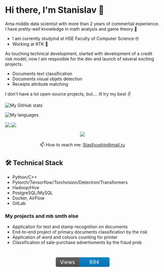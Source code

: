 # Hi there, I'm Stanislav 👋
Ama middle data scientist with more than 2 years of commertial experience. I have pretty-well knowledge in math analysis and game theory 🧐

* I am currently studyind at HSE Faculty of Computer Science 🤓
* Working at RTK 💼

As touching technical development, started with development of a credit risk model, now I am resposible for the dev and launch of several exciting projects.

* Documents text classification 
* Documents visual objets detection
* Receipts attribute matching

I don't have a lot open-source projects, but.... Ill try my best ✌️

![My GitHub stats](https://github-readme-stats.vercel.app/api?username=StanislavII&show_icons=true&theme=synthwave&locale=ru)


![My languages](https://github-readme-stats.vercel.app/api/top-langs/?username=StanislavII&show_icons=true&langs_count=5)


<a href="https://github-readme-stats.vercel.app/api?username=StanislavII&show_icons=true&theme=synthwave">
  <img align="center" src="https://github-readme-stats.vercel.app/api?username=StanislavII&show_icons=true&theme=synthwave" />
</a>
<a href="https://github.com/anuraghazra/convoychat">
  <img align="center" src="https://github-readme-stats.vercel.app/api/pin/?username=anuraghazra&repo=convoychat" />
</a>


<p align='center'>
   <a href="https://t.me/stas1kstas1k">
       <img src="https://img.shields.io/badge/Telegram-2CA5E0?style=for-the-badge&logo=telegram&logoColor=white"/>
   </a>
   
<p align='center'>
   📫 How to reach me: <a href='mailto:StasIlyushin@mail.ru'>StasIlyushin@mail.ru</a>
</p>

## 🛠 Technical Stack
*   Python/C++
*   Pytorch/Tensorflow/Torchvision/Detectron/Transformers
*   Hadoop/Hive
*   PostgreSQL/MySQL
*   Docker, AirFlow
*   GitLab

### My projects and mb smth else 

*   Application for text and stamp recognition on documents 
*   End-to-end project of primary documents classification by the risk
*   Application of word and colours counting for printer
*   Classification of sale-purchase advertisments by the fraud prob


<div align="center" style="margin: 40px 0">
   <a href="https://github.com/StanislavII/views-counter">
       <img width="175px" src="https://github.com/StanislavII/views-counter/blob/master/svg/profile/badge.svg">
   </a>
</div>
